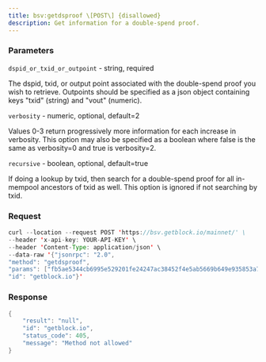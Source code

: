 ```yaml
---
title: bsv:getdsproof \[POST\] {disallowed}
description: Get information for a double-spend proof.
---
```


### Parameters


`dspid_or_txid_or_outpoint` - string, required

The dspid, txid, or output point associated with the double-spend proof
you wish to retrieve. Outpoints should be specified as a json object
containing keys "txid" (string) and "vout" (numeric).

`verbosity` - numeric, optional, default=2

Values 0-3 return progressively more information for each increase in
verbosity. This option may also be specified as a boolean where false is
the same as verbosity=0 and true is verbosity=2.

`recursive` - boolean, optional, default=true

If doing a lookup by txid, then search for a double-spend proof for all
in-mempool ancestors of txid as well. This option is ignored if not
searching by txid.

### Request

``` java
curl --location --request POST 'https://bsv.getblock.io/mainnet/' \ 
--header 'x-api-key: YOUR-API-KEY' \ 
--header 'Content-Type: application/json' \ 
--data-raw '{"jsonrpc": "2.0",
"method": "getdsproof",
"params": ["fb5ae5344cb6995e529201fe24247ac38452f4e5ab5669b649e935853a7a180a", null, null],
"id": "getblock.io"}'
```

###  Response

``` java
{
    "result": "null",
    "id": "getblock.io",
    "status_code": 405,
    "message": "Method not allowed"
}
```

